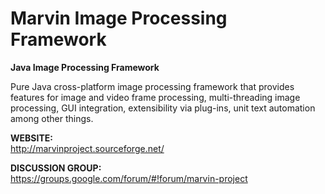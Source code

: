 # Marvin Image Processing Framework

**Java Image Processing Framework**

Pure Java cross-platform image processing framework that provides features for image and video frame processing, multi-threading image processing, GUI integration, extensibility via plug-ins, unit text automation among other things.

**WEBSITE:**<br/>
http://marvinproject.sourceforge.net/

**DISCUSSION GROUP:**<br/>
https://groups.google.com/forum/#!forum/marvin-project


